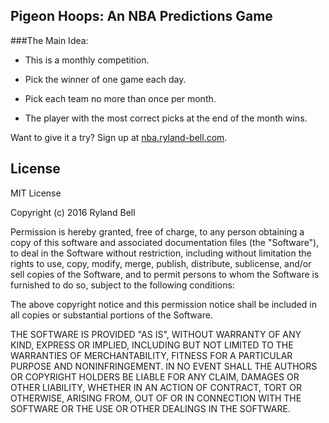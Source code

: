 ## Pigeon Hoops: An NBA Predictions Game

###The Main Idea:
* This is a monthly competition.

* Pick the winner of one game each day.

* Pick each team no more than once per month.

* The player with the most correct picks at the end of the month wins.

Want to give it a try? Sign up at [nba.ryland-bell.com](nba.ryland-bell.com).

## License

MIT License

Copyright (c) 2016 Ryland Bell

Permission is hereby granted, free of charge, to any person obtaining a copy
of this software and associated documentation files (the "Software"), to deal
in the Software without restriction, including without limitation the rights
to use, copy, modify, merge, publish, distribute, sublicense, and/or sell
copies of the Software, and to permit persons to whom the Software is
furnished to do so, subject to the following conditions:

The above copyright notice and this permission notice shall be included in all
copies or substantial portions of the Software.

THE SOFTWARE IS PROVIDED "AS IS", WITHOUT WARRANTY OF ANY KIND, EXPRESS OR
IMPLIED, INCLUDING BUT NOT LIMITED TO THE WARRANTIES OF MERCHANTABILITY,
FITNESS FOR A PARTICULAR PURPOSE AND NONINFRINGEMENT. IN NO EVENT SHALL THE
AUTHORS OR COPYRIGHT HOLDERS BE LIABLE FOR ANY CLAIM, DAMAGES OR OTHER
LIABILITY, WHETHER IN AN ACTION OF CONTRACT, TORT OR OTHERWISE, ARISING FROM,
OUT OF OR IN CONNECTION WITH THE SOFTWARE OR THE USE OR OTHER DEALINGS IN THE
SOFTWARE.